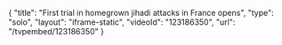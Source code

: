 {
    "title": "First trial in homegrown jihadi attacks in France opens",
    "type": "solo",
    "layout": "iframe-static",
    "videoId": "123186350",
    "url": "\/tvpembed\/123186350"
}